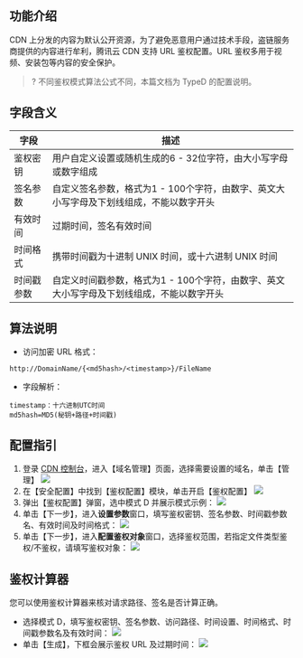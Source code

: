 ## 功能介绍

CDN 上分发的内容为默认公开资源，为了避免恶意用户通过技术手段，盗链服务商提供的内容进行牟利，腾讯云 CDN 支持 URL 鉴权配置。URL 鉴权多用于视频、安装包等内容的安全保护。
>? 不同鉴权模式算法公式不同，本篇文档为 TypeD 的配置说明。

## 字段含义

| 字段       | 描述                                                         |
| ---------- | ------------------------------------------------------------ |
| 鉴权密钥   | 用户自定义设置或随机生成的6 - 32位字符，由大小写字母或数字组成 |
| 签名参数   | 自定义签名参数，格式为1 - 100个字符，由数字、英文大小写字母及下划线组成，不能以数字开头 |
| 有效时间   | 过期时间，签名有效时间                                       |
| 时间格式   | 携带时间戳为十进制 UNIX 时间，或十六进制 UNIX 时间           |
| 时间戳参数 | 自定义时间戳参数，格式为1 - 100个字符，由数字、英文大小写字母及下划线组成，不能以数字开头 |

## 算法说明
- 访问加密 URL 格式：
```
http://DomainName/{<md5hash>/<timestamp>}/FileName
```
- 字段解析：
```
timestamp：十六进制UTC时间
md5hash=MD5(秘钥+路径+时间戳)
```

## 配置指引

1. 登录 [CDN 控制台](https://console.cloud.tencent.com/cdn/access/manage/1444090?tab=secure)，进入【域名管理】页面，选择需要设置的域名，单击【管理】
![](https://main.qcloudimg.com/raw/801ab697e2728cb0ab8d56ac5204e433.png)
2. 在【安全配置】中找到【鉴权配置】模块，单击开启【鉴权配置】
![](https://main.qcloudimg.com/raw/f83e9780cd0ad338b71bbe8aa1ddea2f.png)
3. 弹出【鉴权配置】弹窗，选中模式 D 并展示模式示例：
   ![](https://main.qcloudimg.com/raw/f59922fddc0d708fd5e681b285a7f460.png)
4. 单击【下一步】，进入**设置参数**窗口，填写鉴权密钥、签名参数、时间戳参数名、有效时间及时间格式：
   ![](https://main.qcloudimg.com/raw/18e6e4e19a7399c398be9af6d430dbb1.png)
5. 单击【下一步】，进入**配置鉴权对象**窗口，选择鉴权范围，若指定文件类型鉴权/不鉴权，请填写鉴权对象：
   ![](https://main.qcloudimg.com/raw/cf29224f1ac7f83fd1a452c432a46c1c.png)

## 鉴权计算器

您可以使用鉴权计算器来核对请求路径、签名是否计算正确。

- 选择模式 D，填写鉴权密钥、签名参数、访问路径、时间设置、时间格式、时间戳参数名及有效时间：
  ![](https://main.qcloudimg.com/raw/15dc41e44f995037fcba4e4fa6470d1e.png)
- 单击【生成】，下框会展示鉴权 URL 及过期时间：
  ![](https://main.qcloudimg.com/raw/c52b3d038a4b185258519ee1c64329b7.png)

